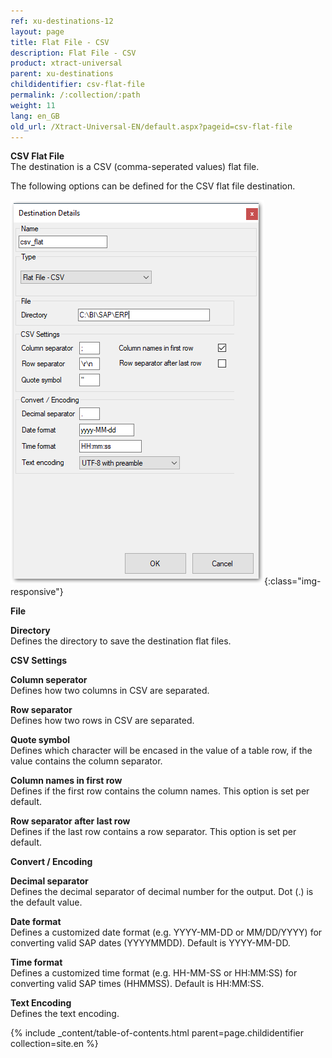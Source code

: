 ```yaml
---
ref: xu-destinations-12
layout: page
title: Flat File - CSV
description: Flat File - CSV
product: xtract-universal
parent: xu-destinations
childidentifier: csv-flat-file
permalink: /:collection/:path
weight: 11
lang: en_GB
old_url: /Xtract-Universal-EN/default.aspx?pageid=csv-flat-file
---
```


**CSV Flat File**<br>
The destination is a CSV (comma-seperated values) flat file. 

The following options can be defined for the CSV flat file destination.

![CSV-Flat-Destination-Details](/img/content/CSV-Flat-Destination-Details.png){:class="img-responsive"}

**File**

**Directory**<br>
Defines the directory to save the destination flat files.

**CSV Settings**

**Column seperator**<br>
Defines how two columns in CSV are separated.

**Row separator**<br>
Defines how two rows in CSV are separated.

**Quote symbol**<br>
Defines which character will be encased in the value of a table row, if the value contains the column separator.

**Column names in first row**<br>
Defines if the first row contains the column names. This option is set per default.

**Row separator after last row**<br>
Defines if the last row contains a row separator. This option is set per default.


**Convert / Encoding**

**Decimal separator**<br>
Defines the decimal separator of decimal number for the output. Dot (.) is the default value. 
             
**Date format**<br>
Defines a customized date format (e.g. YYYY-MM-DD or MM/DD/YYYY) for converting valid SAP dates (YYYYMMDD). Default is YYYY-MM-DD.

**Time format**<br>
Defines a customized time format (e.g. HH-MM-SS or HH:MM:SS) for converting valid SAP times (HHMMSS). Default is HH:MM:SS.

**Text Encoding** <br>
Defines the text encoding. 


{% include _content/table-of-contents.html parent=page.childidentifier collection=site.en %}